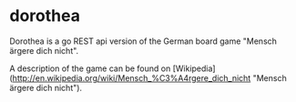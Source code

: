 dorothea
========

Dorothea is a go REST api version of the German board game "Mensch ärgere dich nicht".

A description of the game can be found on [Wikipedia] (http://en.wikipedia.org/wiki/Mensch_%C3%A4rgere_dich_nicht "Mensch ärgere dich nicht"). 
